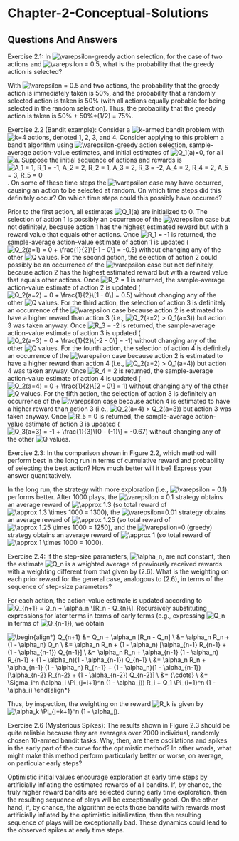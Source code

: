 # Chapter-2-Conceptual-Solutions

## Questions And Answers
Exercise 2.1: In ![$\varepsilon$](https://render.githubusercontent.com/render/math?math=%24%5Cvarepsilon%24)-greedy action selection, for the case of two actions and ![$\varepsilon = 0.5$](https://render.githubusercontent.com/render/math?math=%24%5Cvarepsilon%20%3D%200.5%24), what is the probability that the greedy action is selected?

With ![$\varepsilon = 0.5$](https://render.githubusercontent.com/render/math?math=%24%5Cvarepsilon%20%3D%200.5%24) and two actions, the probability that the greedy action is immediately taken is 50%, and the probability that a randomly selected action is taken is 50% (with all actions equally probable for being selected in the random selection).  Thus, the probability that the greedy action is taken is 50% + 50%*(1/2) = 75%.

Exercise 2.2 (Bandit example): Consider a ![$k$](https://render.githubusercontent.com/render/math?math=%24k%24)-armed bandit problem with ![$k=4$](https://render.githubusercontent.com/render/math?math=%24k%3D4%24) actions, denoted 1, 2, 3, and 4. Consider applying to this problem a bandit algorithm using ![$\varepsilon$](https://render.githubusercontent.com/render/math?math=%24%5Cvarepsilon%24)-greedy action selection, sample-average action-value estimates, and initial estimates of ![$Q_1(a)=0$](https://render.githubusercontent.com/render/math?math=%24Q_1(a)%3D0%24), for all ![$a$](https://render.githubusercontent.com/render/math?math=%24a%24). Suppose the initial sequence of actions and rewards is ![$A_1 = 1, R_1 = -1, A_2 = 2, R_2 = 1, A_3 = 2, R_3 = -2, A_4 = 2, R_4 = 2, A_5 = 3, R_5 = 0$](https://render.githubusercontent.com/render/math?math=%24A_1%20%3D%201%2C%20R_1%20%3D%20-1%2C%20A_2%20%3D%202%2C%20R_2%20%3D%201%2C%20A_3%20%3D%202%2C%20R_3%20%3D%20-2%2C%20A_4%20%3D%202%2C%20R_4%20%3D%202%2C%20A_5%20%3D%203%2C%20R_5%20%3D%200%24). On some of these time steps the ![$\varepsilon$](https://render.githubusercontent.com/render/math?math=%24%5Cvarepsilon%24) case may have occurred, causing an action to be selected at random. On which time steps did this definitely occur? On which time steps could this possibly have occurred?

Prior to the first action, all estimates ![$Q_1(a)$](https://render.githubusercontent.com/render/math?math=%24Q_1(a)%24) are initialized to 0.  The selection of action 1 is possibly an occurrence of the ![$\varepsilon$](https://render.githubusercontent.com/render/math?math=%24%5Cvarepsilon%24) case but not definitely, because action 1 has the highest estimated reward but with a reward value that equals other actions.  Once ![$R_1 = -1$](https://render.githubusercontent.com/render/math?math=%24R_1%20%3D%20-1%24) is returned, the sample-average action-value estimate of action 1 is updated (![$Q_2(a=1) = 0 + \frac{1}{2}\[-1 - 0\] = -0.5$](https://render.githubusercontent.com/render/math?math=%24Q_2(a%3D1)%20%3D%200%20%2B%20%5Cfrac%7B1%7D%7B2%7D%5B-1%20-%200%5D%20%3D%20-0.5%24)) without changing any of the other ![$Q$](https://render.githubusercontent.com/render/math?math=%24Q%24) values.  For the second action, the selection of action 2 could possibly be an occurrence of the ![$\varepsilon$](https://render.githubusercontent.com/render/math?math=%24%5Cvarepsilon%24) case but not definitely, because action 2 has the highest estimated reward but with a reward value that equals other actions.  Once ![$R_2 = 1$](https://render.githubusercontent.com/render/math?math=%24R_2%20%3D%201%24) is returned, the sample-average action-value estimate of action 2 is updated (![$Q_2(a=2) = 0 + \frac{1}{2}\[1 - 0\] = 0.5$](https://render.githubusercontent.com/render/math?math=%24Q_2(a%3D2)%20%3D%200%20%2B%20%5Cfrac%7B1%7D%7B2%7D%5B1%20-%200%5D%20%3D%200.5%24)) without changing any of the other ![$Q$](https://render.githubusercontent.com/render/math?math=%24Q%24) values.  For the third action, the selection of action 3 is definitely an occurrence of the ![$\varepsilon$](https://render.githubusercontent.com/render/math?math=%24%5Cvarepsilon%24) case because action 2 is estimated to have a higher reward than action 3 (i.e., ![$Q_2(a=2) > Q_1(a=3)$](https://render.githubusercontent.com/render/math?math=%24Q_2(a%3D2)%20%3E%20Q_1(a%3D3)%24)) but action 3 was taken anyway.  Once ![$R_3 = -2$](https://render.githubusercontent.com/render/math?math=%24R_3%20%3D%20-2%24) is returned, the sample-average action-value estimate of action 3 is updated (![$Q_2(a=3) = 0 + \frac{1}{2}\[-2 - 0\] = -1$](https://render.githubusercontent.com/render/math?math=%24Q_2(a%3D3)%20%3D%200%20%2B%20%5Cfrac%7B1%7D%7B2%7D%5B-2%20-%200%5D%20%3D%20-1%24)) without changing any of the other ![$Q$](https://render.githubusercontent.com/render/math?math=%24Q%24) values.  For the fourth action, the selection of action 4 is definitely an occurrence of the ![$\varepsilon$](https://render.githubusercontent.com/render/math?math=%24%5Cvarepsilon%24) case because action 2 is estimated to have a higher reward than action 4 (i.e., ![$Q_2(a=2) > Q_1(a=4)$](https://render.githubusercontent.com/render/math?math=%24Q_2(a%3D2)%20%3E%20Q_1(a%3D4)%24)) but action 4 was taken anyway.  Once ![$R_4 = 2$](https://render.githubusercontent.com/render/math?math=%24R_4%20%3D%202%24) is returned, the sample-average action-value estimate of action 4 is updated (![$Q_2(a=4) = 0 + \frac{1}{2}\[2 - 0\] = 1$](https://render.githubusercontent.com/render/math?math=%24Q_2(a%3D4)%20%3D%200%20%2B%20%5Cfrac%7B1%7D%7B2%7D%5B2%20-%200%5D%20%3D%201%24)) without changing any of the other ![$Q$](https://render.githubusercontent.com/render/math?math=%24Q%24) values.  For the fifth action, the selection of action 3 is definitely an occurrence of the ![$\varepsilon$](https://render.githubusercontent.com/render/math?math=%24%5Cvarepsilon%24) case because action 4 is estimated to have a higher reward than action 3 (i.e., ![$Q_2(a=4) > Q_2(a=3)$](https://render.githubusercontent.com/render/math?math=%24Q_2(a%3D4)%20%3E%20Q_2(a%3D3)%24)) but action 3 was taken anyway.  Once ![$R_5 = 0$](https://render.githubusercontent.com/render/math?math=%24R_5%20%3D%200%24) is returned, the sample-average action-value estimate of action 3 is updated (![$Q_3(a=3) = -1 + \frac{1}{3}\[0 - (-1)\] = -0.67$](https://render.githubusercontent.com/render/math?math=%24Q_3(a%3D3)%20%3D%20-1%20%2B%20%5Cfrac%7B1%7D%7B3%7D%5B0%20-%20(-1)%5D%20%3D%20-0.67%24)) without changing any of the other ![$Q$](https://render.githubusercontent.com/render/math?math=%24Q%24) values.

Exercise 2.3: In the comparison shown in Figure 2.2, which method will perform best in the long run in terms of cumulative reward and probability of selecting the best action? How much better will it be? Express your answer quantitatively.

In the long run, the strategy with more exploration (i.e., ![$\varepsilon = 0.1$](https://render.githubusercontent.com/render/math?math=%24%5Cvarepsilon%20%3D%200.1%24)) performs better.  After 1000 plays, the ![$\varepsilon = 0.1$](https://render.githubusercontent.com/render/math?math=%24%5Cvarepsilon%20%3D%200.1%24) strategy obtains an average reward of ![$\approx 1.3$](https://render.githubusercontent.com/render/math?math=%24%5Capprox%201.3%24) (so total reward of ![$\approx 1.3 \times 1000 = 1300$](https://render.githubusercontent.com/render/math?math=%24%5Capprox%201.3%20%5Ctimes%201000%20%3D%201300%24)), the ![$\varepsilon=0.01$](https://render.githubusercontent.com/render/math?math=%24%5Cvarepsilon%3D0.01%24) strategy obtains an average reward of ![$\approx 1.25$](https://render.githubusercontent.com/render/math?math=%24%5Capprox%201.25%24) (so total reward of ![$\approx 1.25 \times 1000 = 1250$](https://render.githubusercontent.com/render/math?math=%24%5Capprox%201.25%20%5Ctimes%201000%20%3D%201250%24)), and the ![$\varepsilon=0$](https://render.githubusercontent.com/render/math?math=%24%5Cvarepsilon%3D0%24) (greedy) strategy obtains an average reward of ![$\approx 1$](https://render.githubusercontent.com/render/math?math=%24%5Capprox%201%24) (so total reward of ![$\approx 1 \times 1000 = 1000$](https://render.githubusercontent.com/render/math?math=%24%5Capprox%201%20%5Ctimes%201000%20%3D%201000%24)).

Exercise 2.4: If the step-size parameters, ![$\alpha_n$](https://render.githubusercontent.com/render/math?math=%24%5Calpha_n%24), are not constant, then the estimate ![$Q_n$](https://render.githubusercontent.com/render/math?math=%24Q_n%24) is a weighted average of previously received rewards with a weighting different from that given by (2.6). What is the weighting on each prior reward for the general case, analogous to (2.6), in terms of the sequence of step-size parameters?

For each action, the action-value estimate is updated according to ![$Q_{n+1} = Q_n + \alpha_n \[R_n - Q_{n}\]$](https://render.githubusercontent.com/render/math?math=%24Q_%7Bn%2B1%7D%20%3D%20Q_n%20%2B%20%5Calpha_n%20%5BR_n%20-%20Q_%7Bn%7D%5D%24).  Recursively substituting expressions for later terms in terms of early terms (e.g., expressing ![$Q_n$](https://render.githubusercontent.com/render/math?math=%24Q_n%24) in terms of ![$Q_{n-1}$](https://render.githubusercontent.com/render/math?math=%24Q_%7Bn-1%7D%24)), we obtain
 
![\begin{align*} Q_{n+1} &= Q_n + \alpha_n \[R_n - Q_n\] \\ &= \alpha_n R_n + (1 - \alpha_n) Q_n \\ &= \alpha_n R_n + (1 - \alpha_n) \[\alpha_{n-1} R_{n-1} + (1 - \alpha_{n-1}) Q_{n-1}\] \\ &= \alpha_n R_n + \alpha_{n-1} (1 - \alpha_n) R_{n-1} + (1 - \alpha_n)(1 - \alpha_{n-1}) Q_{n-1} \\ &= \alpha_n R_n + \alpha_{n-1} (1 - \alpha_n) R_{n-1} + (1 - \alpha_n)(1 - \alpha_{n-1}) \[\alpha_{n-2} R_{n-2} + (1 - \alpha_{n-2}) Q_{n-2}\] \\ &= {\cdots} \\ &= \Sigma_i^n (\alpha_i \Pi_{j=i+1}^n (1 - \alpha_j)) R_i + Q_1 \Pi_{i=1}^n (1 - \alpha_i) \end{align*}](https://render.githubusercontent.com/render/math?math=%5Cbegin%7Balign*%7D%20Q_%7Bn%2B1%7D%20%26%3D%20Q_n%20%2B%20%5Calpha_n%20%5BR_n%20-%20Q_n%5D%20%5C%5C%20%26%3D%20%5Calpha_n%20R_n%20%2B%20(1%20-%20%5Calpha_n)%20Q_n%20%5C%5C%20%26%3D%20%5Calpha_n%20R_n%20%2B%20(1%20-%20%5Calpha_n)%20%5B%5Calpha_%7Bn-1%7D%20R_%7Bn-1%7D%20%2B%20(1%20-%20%5Calpha_%7Bn-1%7D)%20Q_%7Bn-1%7D%5D%20%5C%5C%20%26%3D%20%5Calpha_n%20R_n%20%2B%20%5Calpha_%7Bn-1%7D%20(1%20-%20%5Calpha_n)%20R_%7Bn-1%7D%20%2B%20(1%20-%20%5Calpha_n)(1%20-%20%5Calpha_%7Bn-1%7D)%20Q_%7Bn-1%7D%20%5C%5C%20%26%3D%20%5Calpha_n%20R_n%20%2B%20%5Calpha_%7Bn-1%7D%20(1%20-%20%5Calpha_n)%20R_%7Bn-1%7D%20%2B%20(1%20-%20%5Calpha_n)(1%20-%20%5Calpha_%7Bn-1%7D)%20%5B%5Calpha_%7Bn-2%7D%20R_%7Bn-2%7D%20%2B%20(1%20-%20%5Calpha_%7Bn-2%7D)%20Q_%7Bn-2%7D%5D%20%5C%5C%20%26%3D%20%7B%5Ccdots%7D%20%5C%5C%20%26%3D%20%5CSigma_i%5En%20(%5Calpha_i%20%5CPi_%7Bj%3Di%2B1%7D%5En%20(1%20-%20%5Calpha_j))%20R_i%20%2B%20Q_1%20%5CPi_%7Bi%3D1%7D%5En%20(1%20-%20%5Calpha_i)%20%5Cend%7Balign*%7D)

Thus, by inspection, the weighting on the reward ![$R_k$](https://render.githubusercontent.com/render/math?math=%24R_k%24) is given by ![$\alpha_k \Pi_{j=k+1}^n (1 - \alpha_j)$](https://render.githubusercontent.com/render/math?math=%24%5Calpha_k%20%5CPi_%7Bj%3Dk%2B1%7D%5En%20(1%20-%20%5Calpha_j)%24).

Exercise 2.6 (Mysterious Spikes): The results shown in Figure 2.3 should be quite reliable because they are averages over 2000 individual, randomly chosen 10-armed bandit tasks. Why, then, are there oscillations and spikes in the early part of the curve for the optimistic method? In other words, what might make this method perform particularly better or worse, on average, on particular early steps?

Optimistic initial values encourage exploration at early time steps by artificially inflating the estimated rewards of all bandits.  If, by chance, the truly higher reward bandits are selected during early time exploration, then the resulting sequence of plays will be exceptionally good.  On the other hand, if, by chance, the algorithm selects those bandits with rewards most artificially inflated by the optimistic initialization, then the resulting sequence of plays will be exceptionally bad.  These dynamics could lead to the observed spikes at early time steps.


